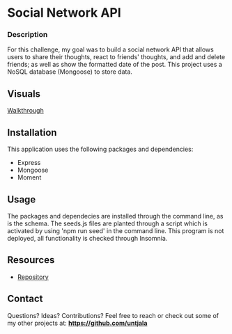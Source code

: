 # Social Network API
### Description
For this challenge, my goal was to build a social network API that allows users to share their thoughts, react to friends' thoughts, and add and delete friends; as well as show the formatted date of the post. This project uses a NoSQL database (Mongoose) to store data.

## Visuals 
 [Walkthrough](https://drive.google.com/file/d/16yWOlt2PcCNa4J_dKw1xahwTPRLEmSQT/view?usp=sharing)

 ## Installation
This application uses the following packages and dependencies:
- Express
- Mongoose
- Moment

## Usage
The packages and dependecies are installed through the command line, as is the schema. The seeds.js files are planted through a script which is activated by using 'npm run seed' in the command line. 
This program is not deployed, all functionality is checked through Insomnia.
  ## Resources 
 * [Repository](https://github.com/untjala/social-network-api)

## Contact
Questions? Ideas? Contributions? Feel free to reach or check out some of my other projects at: **https://github.com/untjala**